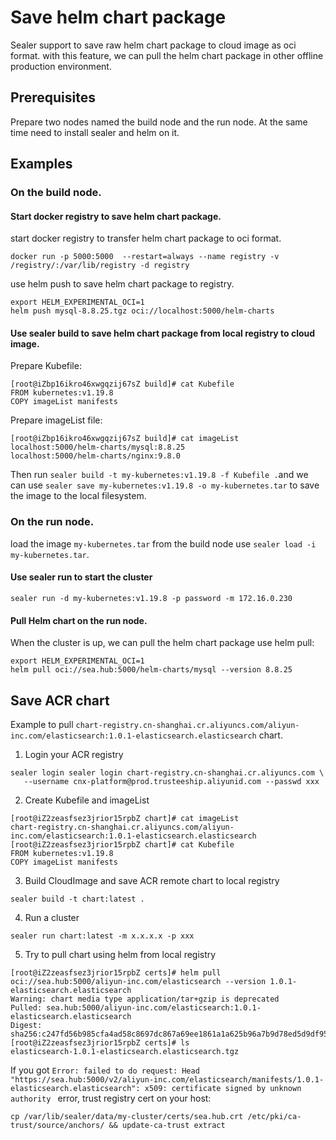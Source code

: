 # Save helm chart package

Sealer support to save raw helm chart package to cloud image as oci format. with this feature, we can pull the helm
chart package in other offline production environment.

## Prerequisites

Prepare two nodes named the build node and the run node. At the same time need to install sealer and helm on it.

## Examples

### On the build node.

#### Start docker registry to save helm chart package.

start docker registry to transfer helm chart package to oci format.

```shell
docker run -p 5000:5000  --restart=always --name registry -v /registry/:/var/lib/registry -d registry
```

use helm push to save helm chart package to registry.

```shell
export HELM_EXPERIMENTAL_OCI=1
helm push mysql-8.8.25.tgz oci://localhost:5000/helm-charts
```

#### Use sealer build to save helm chart package from local registry to cloud image.

Prepare Kubefile:

```shell
[root@iZbp16ikro46xwgqzij67sZ build]# cat Kubefile
FROM kubernetes:v1.19.8
COPY imageList manifests
```

Prepare imageList file:

```shell
[root@iZbp16ikro46xwgqzij67sZ build]# cat imageList
localhost:5000/helm-charts/mysql:8.8.25
localhost:5000/helm-charts/nginx:9.8.0
```

Then run `sealer build -t my-kubernetes:v1.19.8 -f Kubefile .`and we can
use `sealer save my-kubernetes:v1.19.8 -o my-kubernetes.tar` to save the image to the local filesystem.

### On the run node.

load the image `my-kubernetes.tar` from the build node use `sealer load -i my-kubernetes.tar`.

#### Use sealer run to start the cluster

```shell
sealer run -d my-kubernetes:v1.19.8 -p password -m 172.16.0.230
```

#### Pull Helm chart on the run node.

When the cluster is up, we can pull the helm chart package use helm pull:

```shell
export HELM_EXPERIMENTAL_OCI=1
helm pull oci://sea.hub:5000/helm-charts/mysql --version 8.8.25
```

## Save ACR chart

Example to pull `chart-registry.cn-shanghai.cr.aliyuncs.com/aliyun-inc.com/elasticsearch:1.0.1-elasticsearch.elasticsearch` chart.

1. Login your ACR registry

```shell script
sealer login sealer login chart-registry.cn-shanghai.cr.aliyuncs.com \
   --username cnx-platform@prod.trusteeship.aliyunid.com --passwd xxx
```

2. Create Kubefile and imageList

```shell script
[root@iZ2zeasfsez3jrior15rpbZ chart]# cat imageList
chart-registry.cn-shanghai.cr.aliyuncs.com/aliyun-inc.com/elasticsearch:1.0.1-elasticsearch.elasticsearch
[root@iZ2zeasfsez3jrior15rpbZ chart]# cat Kubefile
FROM kubernetes:v1.19.8
COPY imageList manifests
```

3. Build CloudImage and save ACR remote chart to local registry

```shell script
sealer build -t chart:latest .
```

4. Run a cluster

```shell script
sealer run chart:latest -m x.x.x.x -p xxx
```

5. Try to pull chart using helm from local registry

```shell script
[root@iZ2zeasfsez3jrior15rpbZ certs]# helm pull oci://sea.hub:5000/aliyun-inc.com/elasticsearch --version 1.0.1-elasticsearch.elasticsearch
Warning: chart media type application/tar+gzip is deprecated
Pulled: sea.hub:5000/aliyun-inc.com/elasticsearch:1.0.1-elasticsearch.elasticsearch
Digest: sha256:c247fd56b985cfa4ad58c8697dc867a69ee1861a1a625b96a7b9d78ed5d9df95
[root@iZ2zeasfsez3jrior15rpbZ certs]# ls
elasticsearch-1.0.1-elasticsearch.elasticsearch.tgz
```

If you got `Error: failed to do request: Head "https://sea.hub:5000/v2/aliyun-inc.com/elasticsearch/manifests/1.0.1-elasticsearch.elasticsearch": x509: certificate signed by unknown authority
` error, trust registry cert on your host:

```shell script
cp /var/lib/sealer/data/my-cluster/certs/sea.hub.crt /etc/pki/ca-trust/source/anchors/ && update-ca-trust extract
```
